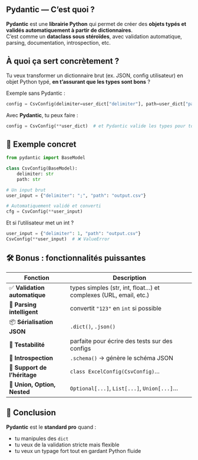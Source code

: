 ## Pydantic — C’est quoi ?

**Pydantic** est une **librairie Python** qui permet de créer des **objets typés et validés automatiquement à partir de dictionnaires**.  
C’est comme un **dataclass sous stéroïdes**, avec validation automatique, parsing, documentation, introspection, etc.

## À quoi ça sert concrètement ?

Tu veux transformer un dictionnaire brut (ex. JSON, config utilisateur) en objet Python typé, **en t’assurant que les types sont bons** ?

Exemple sans Pydantic :

``` python
config = CsvConfig(delimiter=user_dict["delimiter"], path=user_dict["path"])
```

Avec **Pydantic**, tu peux faire :

``` python
config = CsvConfig(**user_dict)  # et Pydantic valide les types pour toi
```

## 🔧 Exemple concret

``` python
from pydantic import BaseModel

class CsvConfig(BaseModel):
    delimiter: str
    path: str

# Un input brut
user_input = {"delimiter": ";", "path": "output.csv"}

# Automatiquement validé et converti
cfg = CsvConfig(**user_input)
```

Et si l’utilisateur met un int ?

``` python
user_input = {"delimiter": 1, "path": "output.csv"}
CsvConfig(**user_input)  # ❌ ValueError
```

## 🛠️ Bonus : fonctionnalités puissantes

|Fonction|Description|
|---|---|
|✅ **Validation automatique**|types simples (str, int, float…) et complexes (URL, email, etc.)|
|🔄 **Parsing intelligent**|convertit `"123"` en `int` si possible|
|📦 **Sérialisation JSON**|`.dict()`, `.json()`|
|🧪 **Testabilité**|parfaite pour écrire des tests sur des configs|
|🧭 **Introspection**|`.schema()` → génère le schéma JSON|
|🧱 **Support de l’héritage**|`class ExcelConfig(CsvConfig)`…|
|🧬 **Union, Option, Nested**|`Optional[...]`, `List[...]`, `Union[...]`…|
## 🚀 Conclusion

**Pydantic** est le **standard pro** quand :

- tu manipules des `dict`
- tu veux de la validation stricte mais flexible
- tu veux un typage fort tout en gardant Python fluide